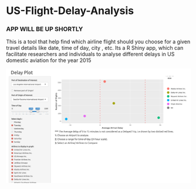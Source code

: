 # US-Flight-Delay-Analysis

### APP WILL BE UP SHORTLY ###

This is a tool that help find which airline flight should you choose for a given travel details like date, time of day, city , etc.
Its a R Shiny app, which can facilitate researchers and individuals to analyse different delays in US domestic aviation for the year 2015


![Image description](https://github.com/arthtalati/US-Flight-Delay-Analysis/blob/master/Screenshot%202020-05-01%20at%201.12.05%20PM.png)
